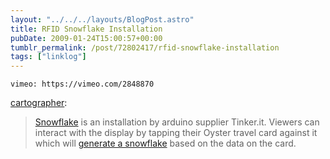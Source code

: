 ```yaml
---
layout: "../../../layouts/BlogPost.astro"
title: RFID Snowflake Installation
pubDate: 2009-01-24T15:00:57+00:00
tumblr_permalink: /post/72802417/rfid-snowflake-installation
tags: ["linklog"]
---
```


`vimeo: https://vimeo.com/2848870`

[cartographer][1]:

> [Snowflake][2] is an installation by arduino supplier Tinker.it. Viewers can interact with the display by tapping their Oyster travel card against it which will [generate a snowflake][3] based on the data on the card.

[1]: http://newcartographer.com/post/72788417/rfid-snowflake-installation
[2]: https://vimeo.com/2848870
[3]: http://tinker.it/now/2009/01/16/snowflake-project/
